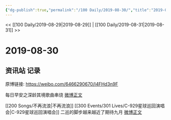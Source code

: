 ```yaml
---
{"dg-publish":true,"permalink":"/100 Daily/2019-08-30/","title":"2019-08-30","created":"2023-03-27T21:56:18.445+08:00","updated":"2023-03-27T21:59:04.100+08:00"}
---
```



<< [[100 Daily/2019-08-29\|2019-08-29]] | [[100 Daily/2019-08-31\|2019-08-31]] >>

# 2019-08-30

## 资讯站 记录

原博链接: https://weibo.com/6466290670/I4FHd3n9F

每日早安之深龄其境歌曲串烧
[微博正文](https://m.weibo.cn/6466290670/4410910787372518)

[[200 Songs/不再流浪\|不再流浪]] [[300 Events/301 Lives/C-929星球巡回演唱会\|C-929星球巡回演唱会]]
二巡的脚步越来越近了期待九月
[微博正文](https://m.weibo.cn/6466290670/4411046964347127)
